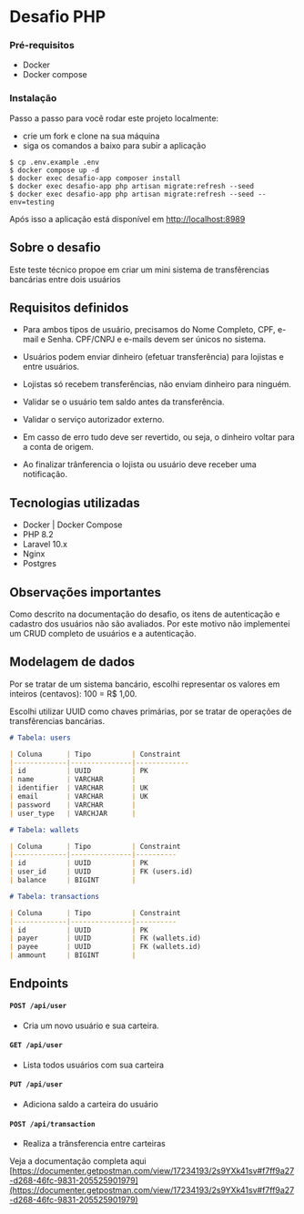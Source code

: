 # Desafio PHP

### Pré-requisitos

* Docker
* Docker compose

### Instalação

Passo a passo para você rodar este projeto localmente:

* crie um fork e clone na sua máquina
* siga os comandos a baixo para subir a aplicação
```
$ cp .env.example .env
$ docker compose up -d
$ docker exec desafio-app composer install
$ docker exec desafio-app php artisan migrate:refresh --seed
$ docker exec desafio-app php artisan migrate:refresh --seed --env=testing
```

Após isso a aplicação está disponível em [http://localhost:8989](http://localhost:8989)


## Sobre o desafio

Este teste técnico propoe em criar um mini sistema de transfêrencias bancárias entre dois usuários

## Requisitos definidos

- Para ambos tipos de usuário, precisamos do Nome Completo, CPF, e-mail e Senha. CPF/CNPJ e e-mails devem ser únicos no sistema.

* Usuários podem enviar dinheiro (efetuar transferência) para lojistas e entre usuários.

- Lojistas só recebem transferências, não enviam dinheiro para ninguém.

* Validar se o usuário tem saldo antes da transferência.

- Validar o serviço autorizador externo.

* Em casso de erro tudo deve ser revertido, ou seja, o dinheiro voltar para a conta de origem.

- Ao finalizar trânferencia o lojista ou usuário deve receber uma notificação.


## Tecnologias utilizadas

* Docker | Docker Compose
* PHP 8.2
* Laravel 10.x
* Nginx
* Postgres

## Observações importantes

Como descrito na documentação do desafio, os itens de autenticação e cadastro dos usuários não são avaliados. Por este motivo não implementei um CRUD completo de usuários e a autenticação.

## Modelagem de dados

Por se tratar de um sistema bancário, escolhi representar os valores em inteiros (centavos): 100 = R$ 1,00. 

Escolhi utilizar UUID como chaves primárias, por se tratar de operações de transfêrencias bancárias.

```markdown
# Tabela: users

| Coluna      | Tipo          | Constraint
|-------------|---------------|-------------
| id          | UUID          | PK
| name        | VARCHAR       |
| identifier  | VARCHAR       | UK
| email       | VARCHAR       | UK
| password    | VARCHAR       |
| user_type   | VARCHJAR      |

# Tabela: wallets

| Coluna      | Tipo          | Constraint
|-------------|---------------|----------
| id          | UUID          | PK      
| user_id     | UUID          | FK (users.id)  
| balance     | BIGINT        |

# Tabela: transactions

| Coluna      | Tipo          | Constraint
|-------------|---------------|----------
| id          | UUID          | PK      
| payer       | UUID          | FK (wallets.id)
| payee       | UUID          | FK (wallets.id)
| ammount     | BIGINT        | 

```

## Endpoints
#### `POST /api/user`
- Cria um novo usuário e sua carteira.

#### `GET /api/user`
- Lista todos usuários com sua carteira

#### `PUT /api/user`
- Adiciona saldo a carteira do usuário

#### `POST /api/transaction`
- Realiza a trânsferencia entre carteiras

Veja a documentação completa aqui [https://documenter.getpostman.com/view/17234193/2s9YXk41sv#f7ff9a27-d268-46fc-9831-205525901979](https://documenter.getpostman.com/view/17234193/2s9YXk41sv#f7ff9a27-d268-46fc-9831-205525901979)